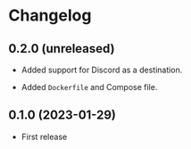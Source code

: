# Changelog


## 0.2.0 (unreleased)

- Added support for Discord as a destination.

- Added `Dockerfile` and Compose file.


## 0.1.0 (2023-01-29)

- First release
